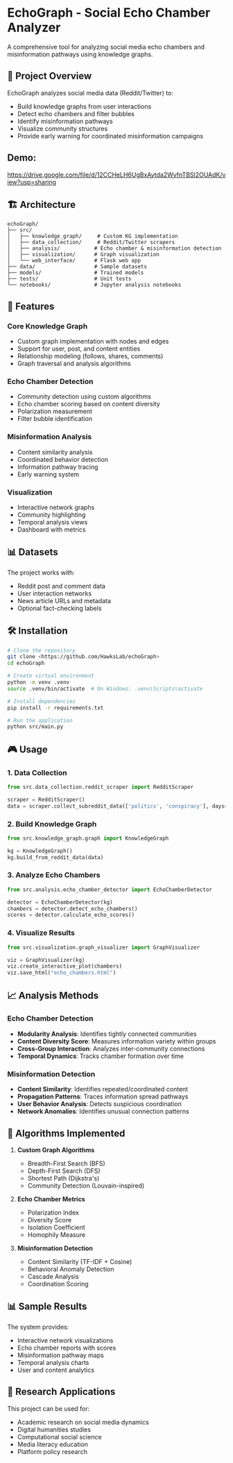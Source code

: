 # EchoGraph - Social Echo Chamber Analyzer

A comprehensive tool for analyzing social media echo chambers and misinformation pathways using knowledge graphs.

## 🎯 Project Overview

EchoGraph analyzes social media data (Reddit/Twitter) to:
- Build knowledge graphs from user interactions
- Detect echo chambers and filter bubbles
- Identify misinformation pathways
- Visualize community structures
- Provide early warning for coordinated misinformation campaigns

## Demo:
https://drive.google.com/file/d/12CCHeLH6UgBxAytda2WyfnTBSl2OUAdK/view?usp=sharing
## 🏗️ Architecture

```
echoGraph/
├── src/
│   ├── knowledge_graph/     # Custom KG implementation
│   ├── data_collection/     # Reddit/Twitter scrapers
│   ├── analysis/           # Echo chamber & misinformation detection
│   ├── visualization/      # Graph visualization
│   └── web_interface/      # Flask web app
├── data/                   # Sample datasets
├── models/                 # Trained models
├── tests/                  # Unit tests
└── notebooks/              # Jupyter analysis notebooks
```

## 🚀 Features

### Core Knowledge Graph
- Custom graph implementation with nodes and edges
- Support for user, post, and content entities
- Relationship modeling (follows, shares, comments)
- Graph traversal and analysis algorithms

### Echo Chamber Detection
- Community detection using custom algorithms
- Echo chamber scoring based on content diversity
- Polarization measurement
- Filter bubble identification

### Misinformation Analysis
- Content similarity analysis
- Coordinated behavior detection
- Information pathway tracing
- Early warning system

### Visualization
- Interactive network graphs
- Community highlighting
- Temporal analysis views
- Dashboard with metrics

## 📊 Datasets

The project works with:
- Reddit post and comment data
- User interaction networks
- News article URLs and metadata
- Optional fact-checking labels

## 🛠️ Installation

```bash
# Clone the repository
git clone <https://github.com/HawksLab/echoGraph>
cd echoGraph

# Create virtual environment
python -m venv .venv
source .venv/bin/activate  # On Windows: .venv\Scripts\activate

# Install dependencies
pip install -r requirements.txt

# Run the application
python src/main.py
```

## 🎮 Usage

### 1. Data Collection
```python
from src.data_collection.reddit_scraper import RedditScraper

scraper = RedditScraper()
data = scraper.collect_subreddit_data(['politics', 'conspiracy'], days=30)
```

### 2. Build Knowledge Graph
```python
from src.knowledge_graph.graph import KnowledgeGraph

kg = KnowledgeGraph()
kg.build_from_reddit_data(data)
```

### 3. Analyze Echo Chambers
```python
from src.analysis.echo_chamber_detector import EchoChamberDetector

detector = EchoChamberDetector(kg)
chambers = detector.detect_echo_chambers()
scores = detector.calculate_echo_scores()
```

### 4. Visualize Results
```python
from src.visualization.graph_visualizer import GraphVisualizer

viz = GraphVisualizer(kg)
viz.create_interactive_plot(chambers)
viz.save_html("echo_chambers.html")
```

## 📈 Analysis Methods

### Echo Chamber Detection
- **Modularity Analysis**: Identifies tightly connected communities
- **Content Diversity Score**: Measures information variety within groups
- **Cross-Group Interaction**: Analyzes inter-community connections
- **Temporal Dynamics**: Tracks chamber formation over time

### Misinformation Detection
- **Content Similarity**: Identifies repeated/coordinated content
- **Propagation Patterns**: Traces information spread pathways
- **User Behavior Analysis**: Detects suspicious coordination
- **Network Anomalies**: Identifies unusual connection patterns

## 🧪 Algorithms Implemented

1. **Custom Graph Algorithms**
   - Breadth-First Search (BFS)
   - Depth-First Search (DFS)
   - Shortest Path (Dijkstra's)
   - Community Detection (Louvain-inspired)

2. **Echo Chamber Metrics**
   - Polarization Index
   - Diversity Score
   - Isolation Coefficient
   - Homophily Measure

3. **Misinformation Detection**
   - Content Similarity (TF-IDF + Cosine)
   - Behavioral Anomaly Detection
   - Cascade Analysis
   - Coordination Scoring

## 📊 Sample Results

The system provides:
- Interactive network visualizations
- Echo chamber reports with scores
- Misinformation pathway maps
- Temporal analysis charts
- User and content analytics

## 🔬 Research Applications

This project can be used for:
- Academic research on social media dynamics
- Digital humanities studies
- Computational social science
- Media literacy education
- Platform policy research

